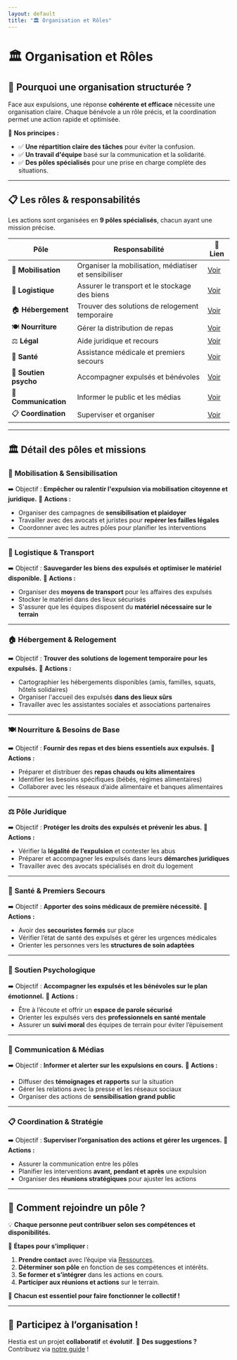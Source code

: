 ```yaml
---
layout: default
title: "🏛 Organisation et Rôles"
---
```

# 🏛 Organisation et Rôles

## 🎯 Pourquoi une organisation structurée ?

Face aux expulsions, une réponse **cohérente et efficace** nécessite une organisation claire.
Chaque bénévole a un rôle précis, et la coordination permet une action rapide et optimisée.

📌 **Nos principes :**

- ✅ **Une répartition claire des tâches** pour éviter la confusion.
- ✅ **Un travail d'équipe** basé sur la communication et la solidarité.
- ✅ **Des pôles spécialisés** pour une prise en charge complète des situations.

---

## 📋 **Les rôles & responsabilités**

Les actions sont organisées en **9 pôles spécialisés**, chacun ayant une mission précise.

| **Pôle**              | **Responsabilité** | 🔗 **Lien** |
|----------------------|------------------|-------------|
| 📣 **Mobilisation**  | Organiser la mobilisation, médiatiser et sensibiliser | [Voir](poles/mobilisation.md) |
| 🚚 **Logistique**   | Assurer le transport et le stockage des biens | [Voir](poles/logistique.md) |
| 🏠 **Hébergement**   | Trouver des solutions de relogement temporaire | [Voir](poles/hebergement.md) |
| 🍽️ **Nourriture**   | Gérer la distribution de repas | [Voir](poles/nourriture.md) |
| ⚖️ **Légal**         | Aide juridique et recours | [Voir](poles/legal.md) |
| 🏥 **Santé**         | Assistance médicale et premiers secours | [Voir](poles/sante.md) |
| 💙 **Soutien psycho** | Accompagner expulsés et bénévoles | [Voir](poles/soutien-psy.md) |
| 📢 **Communication**  | Informer le public et les médias | [Voir](poles/communication.md) |
| 📋 **Coordination**   | Superviser et organiser | [Voir](poles/coordination.md) |

---

## 🏛 **Détail des pôles et missions**

### 📣 **Mobilisation & Sensibilisation**
➡️ Objectif : **Empêcher ou ralentir l'expulsion via mobilisation citoyenne et juridique.**
📌 **Actions :**

- Organiser des campagnes de **sensibilisation et plaidoyer**
- Travailler avec des avocats et juristes pour **repérer les failles légales**
- Coordonner avec les autres pôles pour planifier les interventions

---

### 🚚 **Logistique & Transport**
➡️ Objectif : **Sauvegarder les biens des expulsés et optimiser le matériel disponible.**
📌 **Actions :**

- Organiser des **moyens de transport** pour les affaires des expulsés
- Stocker le matériel dans des lieux sécurisés
- S'assurer que les équipes disposent du **matériel nécessaire sur le terrain**

---

### 🏠 **Hébergement & Relogement**
➡️ Objectif : **Trouver des solutions de logement temporaire pour les expulsés.**
📌 **Actions :**

- Cartographier les hébergements disponibles (amis, familles, squats, hôtels solidaires)
- Organiser l'accueil des expulsés **dans des lieux sûrs**
- Travailler avec les assistantes sociales et associations partenaires

---

### 🍽️ **Nourriture & Besoins de Base**
➡️ Objectif : **Fournir des repas et des biens essentiels aux expulsés.**
📌 **Actions :**

- Préparer et distribuer des **repas chauds ou kits alimentaires**
- Identifier les besoins spécifiques (bébés, régimes alimentaires)
- Collaborer avec les réseaux d’aide alimentaire et banques alimentaires

---

### ⚖️ **Pôle Juridique**
➡️ Objectif : **Protéger les droits des expulsés et prévenir les abus.**
📌 **Actions :**

- Vérifier la **légalité de l’expulsion** et contester les abus
- Préparer et accompagner les expulsés dans leurs **démarches juridiques**
- Travailler avec des avocats spécialisés en droit du logement

---

### 🏥 **Santé & Premiers Secours**
➡️ Objectif : **Apporter des soins médicaux de première nécessité.**
📌 **Actions :**

- Avoir des **secouristes formés** sur place
- Vérifier l’état de santé des expulsés et gérer les urgences médicales
- Orienter les personnes vers les **structures de soin adaptées**

---

### 💙 **Soutien Psychologique**
➡️ Objectif : **Accompagner les expulsés et les bénévoles sur le plan émotionnel.**
📌 **Actions :**

- Être à l’écoute et offrir un **espace de parole sécurisé**
- Orienter les expulsés vers des **professionnels en santé mentale**
- Assurer un **suivi moral** des équipes de terrain pour éviter l’épuisement

---

### 📢 **Communication & Médias**
➡️ Objectif : **Informer et alerter sur les expulsions en cours.**
📌 **Actions :**

- Diffuser des **témoignages et rapports** sur la situation
- Gérer les relations avec la presse et les réseaux sociaux
- Organiser des actions de **sensibilisation grand public**

---

### 📋 **Coordination & Stratégie**
➡️ Objectif : **Superviser l’organisation des actions et gérer les urgences.**
📌 **Actions :**

- Assurer la communication entre les pôles
- Planifier les interventions **avant, pendant et après** une expulsion
- Organiser des **réunions stratégiques** pour ajuster les actions

---

## 🤝 **Comment rejoindre un pôle ?**

💡 **Chaque personne peut contribuer selon ses compétences et disponibilités.**

📌 **Étapes pour s’impliquer :**

1. **Prendre contact** avec l’équipe via [Ressources](ressources.md).
2. **Déterminer son pôle** en fonction de ses compétences et intérêts.
3. **Se former et s’intégrer** dans les actions en cours.
4. **Participer aux réunions et actions** sur le terrain.

📢 **Chacun est essentiel pour faire fonctionner le collectif !**

---

## **📢 Participez à l’organisation !**
Hestia est un projet **collaboratif** et **évolutif**.
💬 **Des suggestions ?** Contribuez via [notre guide](contribution.md) !
